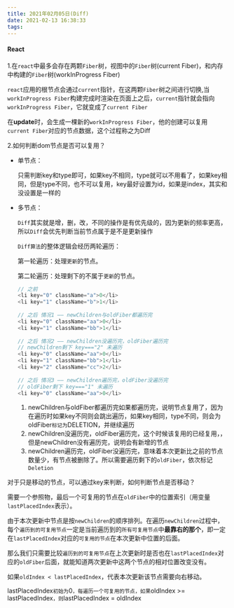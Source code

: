 ```yaml
---
title: 2021年02月05日(Diff)
date: 2021-02-13 16:38:33
tags:
---
```


#### React

1.在`react`中最多会存在两颗`Fiber`树，视图中的`Fiber`树(current Fiber)，和内存中构建的`Fiber`树(workInProgress Fiber)

`react`应用的根节点会通过`current`指针，在这两颗`Fiber`树之间进行切换,当`workInProgress Fiber`构建完成时渲染在页面上之后，`current`指针就会指向`workInProgress Fiber`，它就变成了`current Fiber`

在**update**时，会生成一棵新的`workInProgress Fiber`，他的创建可以复用`current Fiber`对应的节点数据，这个过程称之为Diff

2.如何判断dom节点是否可以复用？

- 单节点：

  只需判断key和type即可，如果key不相同，type就可以不用看了，如果key相同，但是type不同，也不可以复用，key最好设置为id，如果是index，其实和没设置是一样的

- 多节点：

  `Diff`其实就是增，删，改，不同的操作是有优先级的，因为更新的频率更高，所以`Diff`会优先判断当前节点属于是不是更新操作

  `Diff算法`的整体逻辑会经历两轮遍历：

  第一轮遍历：处理`更新`的节点。

  第二轮遍历：处理剩下的不属于`更新`的节点。

  ```js
  // 之前
  <li key="0" className="a">0</li>
  <li key="1" className="b">1</li>
              
  // 之后 情况1 —— newChildren与oldFiber都遍历完
  <li key="0" className="aa">0</li>
  <li key="1" className="bb">1</li>
              
  // 之后 情况2 —— newChildren没遍历完，oldFiber遍历完
  // newChildren剩下 key==="2" 未遍历
  <li key="0" className="aa">0</li>
  <li key="1" className="bb">1</li>
  <li key="2" className="cc">2</li>
              
  // 之后 情况3 —— newChildren遍历完，oldFiber没遍历完
  // oldFiber剩下 key==="1" 未遍历
  <li key="0" className="aa">0</li>
  ```

  1. newChildren与oldFiber都遍历完如果都遍历完，说明节点复用了，因为在遍历时如果key不同则会跳出遍历，如果key相同，type不同，则会为oldFiber`标记为`DELETION，并继续遍历
  2. newChildren没遍历完，oldFiber遍历完，这个时候该复用的已经复用，，但是newChildren没有遍历完，说明会有新增的节点
  3. newChildren遍历完，oldFiber没遍历完，意味着本次更新比之前的节点数量少，有节点被删除了。所以需要遍历剩下的`oldFiber`，依次标记`Deletion`

对于只是移动的节点，可以通过key来判断，如何判断节点是否移动？

需要一个参照物，最后一个可复用的节点在`oldFiber`中的位置索引（用变量`lastPlacedIndex`表示）。

由于本次更新中节点是按`newChildren`的顺序排列。在遍历`newChildren`过程中，每个`遍历到的可复用节点`一定是当前遍历到的`所有可复用节点`中**最靠右的那个**，即一定在`lastPlacedIndex`对应的`可复用的节点`在本次更新中位置的后面。

那么我们只需要比较`遍历到的可复用节点`在上次更新时是否也在`lastPlacedIndex`对应的`oldFiber`后面，就能知道两次更新中这两个节点的相对位置改变没有。

如果`oldIndex < lastPlacedIndex`，代表本次更新该节点需要向右移动。

lastPlacedIndex`初始为`0`，每遍历一个可复用的节点，如果`oldIndex >= lastPlacedIndex`，则`lastPlacedIndex = oldIndex